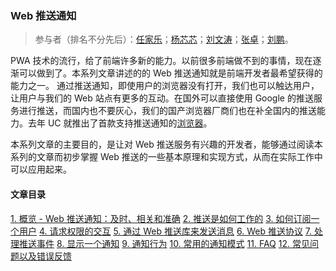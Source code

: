 ### Web 推送通知

> 参与者（排名不分先后）：[任家乐](https://github.com/jennyrenjiale)；[杨芯芯](https://github.com/y2x33)；[刘文涛](https://github.com/HSDPA-wen)；[张卓](https://github.com/Zhangdroid)；[刘鹏](https://github.com/git-patrickliu)。

PWA 技术的流行，给了前端许多新的能力。以前很多前端做不到的事情，现在逐渐可以做到了。本系列文章讲述的的 Web 推送通知就是前端开发者最希望获得的能力之一。
通过推送通知，即使用户的浏览器没有打开，我们也可以触达用户，让用户与我们的 Web 站点有更多的互动。在国外可以直接使用 Google 的推送服务进行推送，而国内也不要灰心，我们的国产浏览器厂商们也在补全国内的推送能力。去年 UC 就推出了首款支持推送通知的[浏览器](https://www.w3ctech.com/topic/2085)。

本系列文章的主要目的，是让对 Web 推送服务有兴趣的开发者，能够通过阅读本系列的文章而初步掌握 Web 推送的一些基本原理和实现方式，从而在实际工作中可以应用起来。

#### 文章目录
[1. 概览 - Web 推送通知：及时、相关和准确](https://github.com/yued-fe/y-translation/blob/master/en/web-push-notifications/index.md)
[2. 推送是如何工作的](https://github.com/yued-fe/y-translation/blob/master/en/web-push-notifications/how-push-works.md)
[3. 如何订阅一个用户](https://github.com/yued-fe/y-translation/blob/master/en/web-push-notifications/subscribing-a-user.md)
[4. 请求权限的交互](https://github.com/yued-fe/y-translation/blob/master/en/web-push-notifications/permission-ux.md)
[5. 通过 Web 推送库来发送消息](https://github.com/yued-fe/y-translation/blob/master/en/web-push-notifications/sending-messages-with-web-push-libraries.md)
[6. Web 推送协议](https://github.com/yued-fe/y-translation/blob/master/en/web-push-notifications/web-push-protocol.md)
[7. 处理推送事件](https://github.com/yued-fe/y-translation/blob/master/en/web-push-notifications/handling-messages.md)
[8. 显示一个通知](https://github.com/yued-fe/y-translation/blob/master/en/web-push-notifications/display-a-notification.md)
[9. 通知行为](https://github.com/yued-fe/y-translation/blob/master/en/web-push-notifications/notification-behaviour.md)
[10. 常用的通知模式](https://github.com/yued-fe/y-translation/blob/master/en/web-push-notifications/common-notification-patterns.md)
[11. FAQ](https://github.com/yued-fe/y-translation/blob/master/en/web-push-notifications/faq.md)
[12. 常见问题以及错误反馈](https://github.com/yued-fe/y-translation/blob/master/en/web-push-notifications/common-issues-and-reporting-bugs.md)